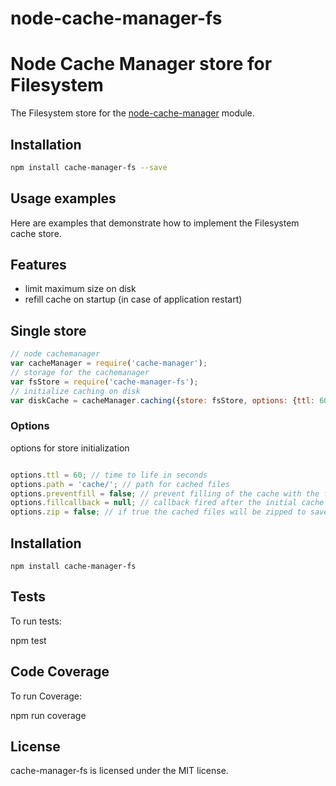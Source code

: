 # node-cache-manager-fs
Node Cache Manager store for Filesystem
=======================================

The Filesystem store for the [node-cache-manager](https://github.com/BryanDonovan/node-cache-manager) module.

Installation
------------

```sh
npm install cache-manager-fs --save
```

Usage examples
--------------

Here are examples that demonstrate how to implement the Filesystem cache store.


## Features

* limit maximum size on disk
* refill cache on startup (in case of application restart)

## Single store

```javascript
// node cachemanager
var cacheManager = require('cache-manager');
// storage for the cachemanager
var fsStore = require('cache-manager-fs');
// initialize caching on disk
var diskCache = cacheManager.caching({store: fsStore, options: {ttl: 60*60 /* seconds */, maxsize: 1000*1000*1000 /* max size in bytes on disk */, path:'diskcache', preventfill:true}});
```

### Options

options for store initialization

```javascript

options.ttl = 60; // time to life in seconds
options.path = 'cache/'; // path for cached files
options.preventfill = false; // prevent filling of the cache with the files from the cache-directory
options.fillcallback = null; // callback fired after the initial cache filling is completed
options.zip = false; // if true the cached files will be zipped to save diskspace

```
## Installation

    npm install cache-manager-fs
	
## Tests

To run tests:

npm test

## Code Coverage

To run Coverage:

npm run coverage

## License

cache-manager-fs is licensed under the MIT license.
